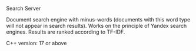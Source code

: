Search Server

Document search engine with minus-words (documents with this word type will not appear in search results). Works on the principle of Yandex search engines. Results are ranked according to TF-IDF.

C++ version: 17 or above

